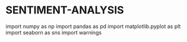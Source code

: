 # SENTIMENT-ANALYSIS
import numpy as np import pandas as pd  import matplotlib.pyplot as plt import seaborn as sns  import warnings
